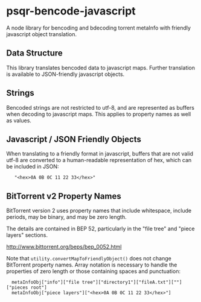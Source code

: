 # psqr-bencode-javascript
A node library for bencoding and bdecoding torrent metaInfo with friendly javascript object translation.

## Data Structure
This library translates bencoded data to javascript maps. Further translation is
available to JSON-friendly javascript objects.

## Strings
Bencoded strings are not restricted to utf-8, and are represented as buffers
when decoding to javascript maps. This applies to property names as well as
values.

## Javascript / JSON Friendly Objects
When translating to a friendly format in javascript, buffers that are
not valid utf-8 are converted to a human-readable representation of hex,
which can be included in JSON:
```
   "<hex>0A 0B 0C 11 22 33</hex>"
```

## BitTorrent v2 Property Names
BitTorrent version 2 uses property names that include whitespace, include
periods, may be binary, and may be zero length.

The details are contained in BEP 52, particularly in the "file tree" and
"piece layers" sections.

  http://www.bittorrent.org/beps/bep_0052.html


Note that `utility.convertMapToFriendlyObject()` does not change BitTorrent
property names. Array notation is necessary to handle the properties of
zero length or those containing spaces and punctuation:
```
  metaInfoObj["info"]["file tree"]["directory1"]["fileA.txt"][""]["pieces root"]
  metaInfoObj["piece layers"]["<hex>0A 0B 0C 11 22 33</hex>"]
```
